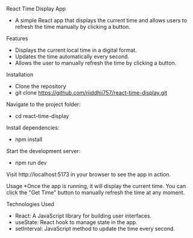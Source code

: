 React Time Display App
* A simple React app that displays the current time and allows users to refresh  the time manually by clicking a button.

Features
* Displays the current local time in a digital format.
* Updates the time automatically every second.
* Allows the user to manually refresh the time by clicking a button.

Installation
* Clone the repository
* git clone https://github.com/riiddhii757/react-time-display.git

Navigate to the project folder:
* cd react-time-display

Install dependencies:
* npm install

Start the development server:
* npm run dev

Visit http://localhost:5173 in your browser to see the app in action.

Usage
*Once the app is running, it will display the current time. You can click the "Get Time" button to manually refresh the time at any moment.

Technologies Used
* React: A JavaScript library for building user interfaces.
* useState: React hook to manage state in the app.
* setInterval: JavaScript method to update the time every second.